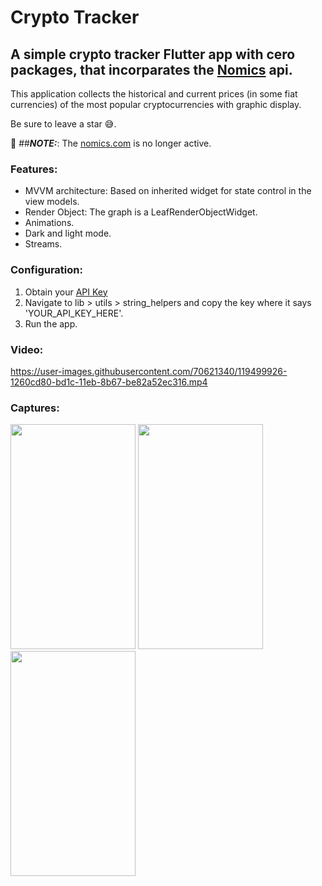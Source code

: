 # Crypto Tracker
## A simple crypto tracker Flutter app with cero packages, that incorparates the [Nomics](https://nomics.com/) api. 

This application collects the historical and current prices (in some fiat currencies) of the most popular cryptocurrencies with graphic display.

Be sure to leave a star :sweat_smile:.

🚨 ##**_NOTE:_**: The [nomics.com](https://nomics.com/) is no longer active.

### Features:
* MVVM architecture: Based on inherited widget for state control in the view models.
* Render Object: The graph is a LeafRenderObjectWidget.
* Animations.
* Dark and light mode.
* Streams.

### Configuration:
1. Obtain your [API Key](https://p.nomics.com/cryptocurrency-bitcoin-api)
2. Navigate to lib > utils > string_helpers and copy the key where it says 'YOUR_API_KEY_HERE'.
3. Run the app.

### Video:
https://user-images.githubusercontent.com/70621340/119499926-1260cd80-bd1c-11eb-8b67-be82a52ec316.mp4

### Captures:
<p float="left">
  <img width="200" height="360" src="https://user-images.githubusercontent.com/70621340/119414434-69c35700-bca4-11eb-95a7-e9509dc86641.jpg">
  <img width="200" height="360" src="https://user-images.githubusercontent.com/70621340/119414439-6b8d1a80-bca4-11eb-8d86-b3082f47ca38.jpg">
  <img width="200" height="360" src="https://user-images.githubusercontent.com/70621340/119500953-38d33880-bd1d-11eb-900d-323d6121f40e.jpg">
</p>




